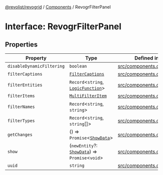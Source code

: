 [@revolist/revogrid](README.md) / [Components](Namespace.Components.md) / RevogrFilterPanel

# Interface: RevogrFilterPanel

## Properties

| Property | Type | Defined in |
| ------ | ------ | ------ |
| `disableDynamicFiltering` | `boolean` | [src/components.d.ts:392](https://github.com/revolist/revogrid/blob/a649ddca5a4a20f5f68ee92610066873d77a049a/src/components.d.ts#L392) |
| `filterCaptions` | [`FilterCaptions`](TypeAlias.FilterCaptions.md) | [src/components.d.ts:393](https://github.com/revolist/revogrid/blob/a649ddca5a4a20f5f68ee92610066873d77a049a/src/components.d.ts#L393) |
| `filterEntities` | `Record`\<`string`, [`LogicFunction`](TypeAlias.LogicFunction.md)\> | [src/components.d.ts:394](https://github.com/revolist/revogrid/blob/a649ddca5a4a20f5f68ee92610066873d77a049a/src/components.d.ts#L394) |
| `filterItems` | [`MultiFilterItem`](TypeAlias.MultiFilterItem.md) | [src/components.d.ts:395](https://github.com/revolist/revogrid/blob/a649ddca5a4a20f5f68ee92610066873d77a049a/src/components.d.ts#L395) |
| `filterNames` | `Record`\<`string`, `string`\> | [src/components.d.ts:396](https://github.com/revolist/revogrid/blob/a649ddca5a4a20f5f68ee92610066873d77a049a/src/components.d.ts#L396) |
| `filterTypes` | `Record`\<`string`, `string`[]\> | [src/components.d.ts:397](https://github.com/revolist/revogrid/blob/a649ddca5a4a20f5f68ee92610066873d77a049a/src/components.d.ts#L397) |
| `getChanges` | () => `Promise`\<[`ShowData`](TypeAlias.ShowData.md)\> | [src/components.d.ts:398](https://github.com/revolist/revogrid/blob/a649ddca5a4a20f5f68ee92610066873d77a049a/src/components.d.ts#L398) |
| `show` | (`newEntity`?: [`ShowData`](TypeAlias.ShowData.md)) => `Promise`\<`void`\> | [src/components.d.ts:399](https://github.com/revolist/revogrid/blob/a649ddca5a4a20f5f68ee92610066873d77a049a/src/components.d.ts#L399) |
| `uuid` | `string` | [src/components.d.ts:400](https://github.com/revolist/revogrid/blob/a649ddca5a4a20f5f68ee92610066873d77a049a/src/components.d.ts#L400) |

